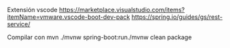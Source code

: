 Extensión vscode
https://marketplace.visualstudio.com/items?itemName=vmware.vscode-boot-dev-pack
https://spring.io/guides/gs/rest-service/

Compilar con mvn ./mvnw spring-boot:run./mvnw clean package
